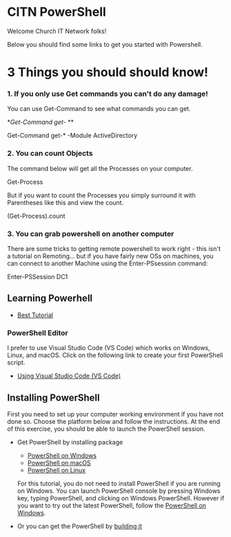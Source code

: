 # CITN PowerShell

Welcome Church IT Network folks!

Below you should find some links to get you started with Powershell. 

# 3 Things you should should know!

### 1. If you only use Get commands you can't do any damage!

You can use Get-Command to see what commands you can get. 

**Get-Command get-* **

Get-Command get-* -Module ActiveDirectory 

### 2. You can count Objects

The command below will get all the Processes on your computer. 

Get-Process

But if you want to count the Processes you simply surround it with Parentheses like this and view the count.

(Get-Process).count 

### 3. You can grab powershell on another computer

There are some tricks to getting remote powershell to work right - this isn't a tutorial on Remoting... but if you have fairly new OSs on machines,
you can connect to another Machine using the Enter-PSsession command:

Enter-PSSession DC1


## Learning Powerhell 

- [Best Tutorial](https://channel9.msdn.com/Series/GetStartedPowerShell3/01)



### PowerShell Editor


I prefer to  use Visual Studio Code (VS Code) which works on Windows, Linux, and macOS.
Click on the following link to create your first PowerShell script.

- [Using Visual Studio Code (VS Code)](https://docs.microsoft.com/powershell/scripting/dev-cross-plat/vscode/using-vscode)


## Installing PowerShell

First you need to set up your computer working environment if you have not done so.
Choose the platform below and follow the instructions.
At the end of this exercise, you should be able to launch the PowerShell session.

- Get PowerShell by installing package
    * [PowerShell on Windows][inst-win]
    * [PowerShell on macOS][inst-macos]
    * [PowerShell on Linux][inst-linux]


  For this tutorial, you do not need to install PowerShell if you are running on Windows.
  You can launch PowerShell console by pressing Windows key, typing PowerShell, and clicking on Windows PowerShell.
  However if you want to try out the latest PowerShell, follow the [PowerShell on Windows][inst-win].

- Or you can get the PowerShell by [building it][build-powershell]

[build-powershell]:../../README.md#building-the-repository
[inst-linux]: https://docs.microsoft.com/powershell/scripting/install/installing-powershell-core-on-linux
[inst-win]: https://docs.microsoft.com/powershell/scripting/install/installing-powershell-core-on-windows
[inst-macos]: https://docs.microsoft.com/powershell/scripting/install/installing-powershell-core-on-macos
